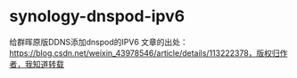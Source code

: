 # synology-dnspod-ipv6
给群晖原版DDNS添加dnspod的IPV6
文章的出处：https://blog.csdn.net/weixin_43978546/article/details/113222378，版权归作者，我知道转载
